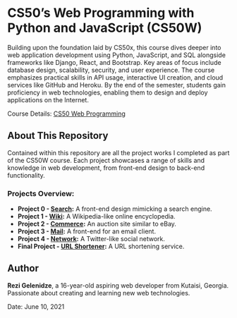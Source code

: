 # CS50’s Web Programming with Python and JavaScript (CS50W)

Building upon the foundation laid by CS50x, this course dives deeper into web application development using Python, JavaScript, and SQL alongside frameworks like Django, React, and Bootstrap. Key areas of focus include database design, scalability, security, and user experience. The course emphasizes practical skills in API usage, interactive UI creation, and cloud services like GitHub and Heroku. By the end of the semester, students gain proficiency in web technologies, enabling them to design and deploy applications on the Internet.

Course Details: [CS50 Web Programming](https://cs50.harvard.edu/web/2020/)

## About This Repository

Contained within this repository are all the project works I completed as part of the CS50W course. Each project showcases a range of skills and knowledge in web development, from front-end design to back-end functionality.

### Projects Overview:

- **Project 0 - [Search](https://github.com/rezi-gelenidze/CS50W-Projects/tree/master/P0%20-%20%20Search):** A front-end design mimicking a search engine.
- **Project 1 - [Wiki](https://github.com/rezi-gelenidze/CS50W-Projects/tree/master/P1%20-%20Wiki):** A Wikipedia-like online encyclopedia.
- **Project 2 - [Commerce](https://github.com/rezi-gelenidze/CS50W-Projects/tree/master/P2%20-%20Commerce):** An auction site similar to eBay.
- **Project 3 - [Mail](https://github.com/rezi-gelenidze/CS50W-Projects/tree/master/P3%20-%20%20Mail):** A front-end for an email client.
- **Project 4 - [Network](https://github.com/rezi-gelenidze/CS50W-Projects/tree/master/P4%20-%20Network):** A Twitter-like social network.
- **Final Project - [URL Shortener](https://github.com/rezi-gelenidze/Shortener):** A URL shortening service.

## Author

**Rezi Gelenidze**, a 16-year-old aspiring web developer from Kutaisi, Georgia. Passionate about creating and learning new web technologies.

Date: June 10, 2021
